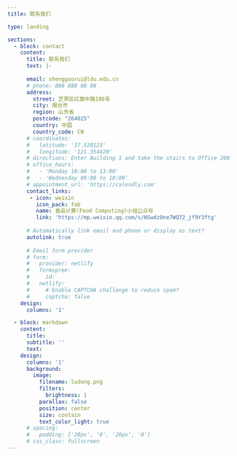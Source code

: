 ```yaml
---
title: 联系我们

type: landing

sections:
  - block: contact
    content:
      title: 联系我们
      text: |-
        
      email: shengguorui@ldu.edu.cn
      # phone: 888 888 88 88
      address:
        street: 芝罘区红旗中路186号
        city: 烟台市
        region: 山东省
        postcode: "264025"
        country: 中国
        country_code: CN
      # coordinates:
      #   latitude: '37.520123'
      #   longitude: '121.354420'
      # directions: Enter Building 1 and take the stairs to Office 200 on Floor 2
      # office_hours:
      #   - 'Monday 10:00 to 13:00'
      #   - 'Wednesday 09:00 to 10:00'
      # appointment_url: 'https://calendly.com'
      contact_links:
       - icon: weixin
         icon_pack: fab
         name: 食品计算(Food Computing)小组公众号
         link: 'https://mp.weixin.qq.com/s/NSwdzOne7WQ72_jf9Y3ftg'
    
      # Automatically link email and phone or display as text?
      autolink: true
    
      # Email form provider
      # form:
      #   provider: netlify
      #   formspree:
      #     id:
      #   netlify:
      #     # Enable CAPTCHA challenge to reduce spam?
      #     captcha: false
    design:
      columns: '1'

  - block: markdown
    content:
      title: 
      subtitle: ''
      text:
    design:
      columns: '1'
      background:
        image: 
          filename: ludong.png
          filters:
            brightness: 1
          parallax: false
          position: center
          size: contain
          text_color_light: true
      # spacing:
      #   padding: ['20px', '0', '20px', '0']
      # css_class: fullscreen
---
```

